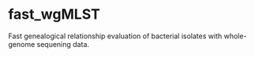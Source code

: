 # fast_wgMLST
Fast genealogical relationship evaluation of bacterial isolates with whole-genome sequening data.
